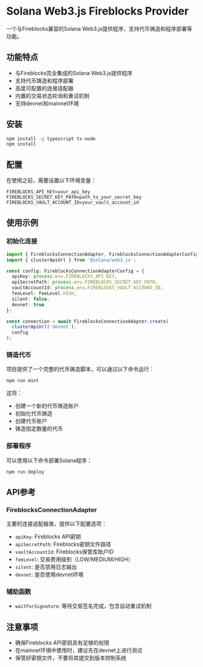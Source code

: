 # Solana Web3.js Fireblocks Provider

一个与Fireblocks兼容的Solana Web3.js提供程序，支持代币铸造和程序部署等功能。

## 功能特点

- 与Fireblocks完全集成的Solana Web3.js提供程序
- 支持代币铸造和程序部署
- 高度可配置的连接适配器
- 内置的交易状态轮询和重试机制
- 支持devnet和mainnet环境

## 安装

```bash
npm install -g typescript ts-node
npm install
```

## 配置

在使用之前，需要设置以下环境变量：

```env
FIREBLOCKS_API_KEY=your_api_key
FIREBLOCKS_SECRET_KEY_PATH=path_to_your_secret_key
FIREBLOCKS_VAULT_ACCOUNT_ID=your_vault_account_id
```

## 使用示例

### 初始化连接

```typescript
import { FireblocksConnectionAdapter, FireblocksConnectionAdapterConfig, FeeLevel } from 'solana_fireblocks_web3_provider';
import { clusterApiUrl } from '@solana/web3.js';

const config: FireblocksConnectionAdapterConfig = {
  apiKey: process.env.FIREBLOCKS_API_KEY,
  apiSecretPath: process.env.FIREBLOCKS_SECRET_KEY_PATH,
  vaultAccountId: process.env.FIREBLOCKS_VAULT_ACCOUNT_ID,
  feeLevel: FeeLevel.HIGH,
  silent: false,
  devnet: true
};

const connection = await FireblocksConnectionAdapter.create(
  clusterApiUrl('devnet'),
  config
);
```

### 铸造代币

项目提供了一个完整的代币铸造脚本，可以通过以下命令运行：

```bash
npm run mint
```

这将：
- 创建一个新的代币铸造账户
- 初始化代币铸造
- 创建代币账户
- 铸造指定数量的代币

### 部署程序

可以使用以下命令部署Solana程序：

```bash
npm run deploy
```

## API参考

### FireblocksConnectionAdapter

主要的连接适配器类，提供以下配置选项：

- `apiKey`: Fireblocks API密钥
- `apiSecretPath`: Fireblocks密钥文件路径
- `vaultAccountId`: Fireblocks保管库账户ID
- `feeLevel`: 交易费用级别（LOW/MEDIUM/HIGH）
- `silent`: 是否禁用日志输出
- `devnet`: 是否使用devnet环境

### 辅助函数

- `waitForSignature`: 等待交易签名完成，包含自动重试机制

## 注意事项

- 确保Fireblocks API密钥具有足够的权限
- 在mainnet环境中使用时，建议先在devnet上进行测试
- 保管好密钥文件，不要将其提交到版本控制系统

